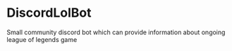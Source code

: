 # DiscordLolBot
Small community discord bot which can provide information about ongoing league of legends game
